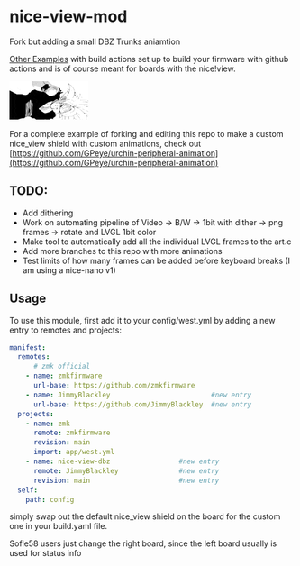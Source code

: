 # nice-view-mod
Fork but adding a small DBZ Trunks aniamtion

[Other Examples](https://github.com/duckyb/zmk-urchin) with build actions set up to build your firmware with github actions and is of course meant for boards with the nice!view.

![example](/assets/trunks.gif)

For a complete example of forking and editing this repo to make a custom nice_view shield with custom animations, check out [https://github.com/GPeye/urchin-peripheral-animation](https://github.com/GPeye/urchin-peripheral-animation)

## TODO:

- Add dithering
- Work on automating pipeline of Video -> B/W -> 1bit with dither -> png frames -> rotate and LVGL 1bit color
- Make tool to automatically add all the individual LVGL frames to the art.c
- Add more branches to this repo with more animations
- Test limits of how many frames can be added before keyboard breaks (I am using a nice-nano v1)


## Usage

To use this module, first add it to your config/west.yml by adding a new entry to remotes and projects:

```yml
manifest:
  remotes:
      # zmk official
    - name: zmkfirmware
      url-base: https://github.com/zmkfirmware
    - name: JimmyBlackley                         #new entry
      url-base: https://github.com/JimmyBlackley  #new entry
  projects:
    - name: zmk
      remote: zmkfirmware
      revision: main
      import: app/west.yml
    - name: nice-view-dbz                 #new entry
      remote: JimmyBlackley               #new entry
      revision: main                      #new entry
  self:
    path: config
```
simply swap out the default nice_view shield on the board for the custom one in your build.yaml file.

Sofle58 users just change the right board, since the left board usually is used for status info

